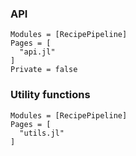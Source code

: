 ### API

```@autodocs
Modules = [RecipePipeline]
Pages = [
  "api.jl"
]
Private = false
```

### Utility functions

```@autodocs
Modules = [RecipePipeline]
Pages = [
  "utils.jl"
]
```
